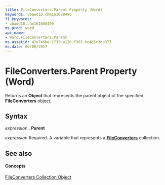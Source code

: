 ```yaml
---
title: FileConverters.Parent Property (Word)
keywords: vbawd10.chm161088490
f1_keywords:
- vbawd10.chm161088490
ms.prod: word
api_name:
- Word.FileConverters.Parent
ms.assetid: 43a746be-1733-a12d-f365-bc4b5c3db373
ms.date: 06/08/2017
---
```



# FileConverters.Parent Property (Word)

Returns an **Object** that represents the parent object of the specified **FileConverters** object.


## Syntax

 _expression_ . **Parent**

 _expression_ Required. A variable that represents a **[FileConverters](fileconverters-object-word.md)** collection.


## See also


#### Concepts


[FileConverters Collection Object](fileconverters-object-word.md)

